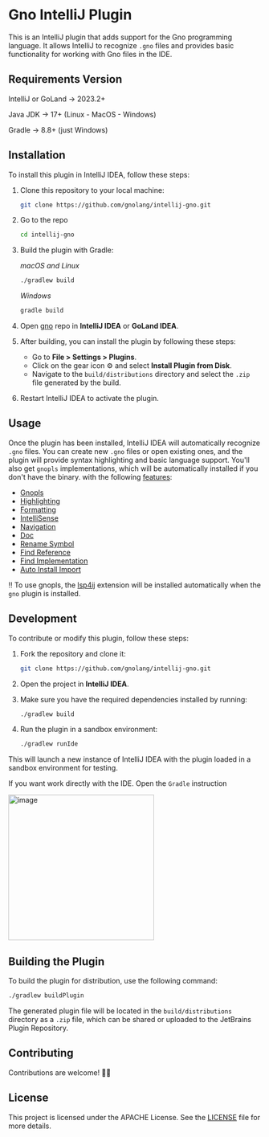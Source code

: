 
# Gno IntelliJ Plugin

This is an IntelliJ plugin that adds support for the Gno programming language. It allows IntelliJ to recognize `.gno` files and provides basic functionality for working with Gno files in the IDE.

## Requirements Version
IntelliJ or GoLand -> 2023.2+

Java JDK -> 17+ (Linux - MacOS - Windows)

Gradle -> 8.8+ (just Windows)

## Installation

To install this plugin in IntelliJ IDEA, follow these steps:

1. Clone this repository to your local machine:

    ```bash
    git clone https://github.com/gnolang/intellij-gno.git
    ```

2. Go to the repo
   ```bash
   cd intellij-gno
   ```
   
3. Build the plugin with Gradle:

    *macOS and Linux*
    ```bash
    ./gradlew build
    ```
    
    *Windows*
    ```bash
    gradle build
    ```
    
4. Open [gno](https://github.com/gnolang/gno) repo in **IntelliJ IDEA** or **GoLand IDEA**.

5. After building, you can install the plugin by following these steps:
   - Go to **File > Settings > Plugins**.
   - Click on the gear icon ⚙️ and select **Install Plugin from Disk**.
   - Navigate to the `build/distributions` directory and select the `.zip` file generated by the build.

6. Restart IntelliJ IDEA to activate the plugin.

## Usage

Once the plugin has been installed, IntelliJ IDEA will automatically recognize `.gno` files. You can create new `.gno` files or open existing ones, and the plugin will provide syntax highlighting and basic language support. You'll also get `gnopls` implementations, which will be automatically installed if you don't have the binary. 
with the following [features](https://github.com/gnolang/gnopls/tree/main/doc/features):
- [Gnopls](docs/Features.md#gnopls)
- [Highlighting](docs/Features.md#highlighting)
- [Formatting](docs/Features.md#formatting)
- [IntelliSense](docs/Features.md#intellisense)
- [Navigation](docs/Features.md#navigation)
- [Doc](docs/Features.md#doc)
- [Rename Symbol](docs/Features.md#rename-symbole)
- [Find Reference](docs/Features.md#find-reference)
- [Find Implementation](docs/Features.md#find-implementation)
- [Auto Install Import](docs/Features.md#auto-install-import)

‼️ To use gnopls, the [lsp4ij](https://github.com/redhat-developer/lsp4ij/tree/main) extension will be installed automatically when the `gno` plugin is installed.

## Development

To contribute or modify this plugin, follow these steps:

1. Fork the repository and clone it:

    ```bash
    git clone https://github.com/gnolang/intellij-gno.git
    ```

2. Open the project in **IntelliJ IDEA**.

3. Make sure you have the required dependencies installed by running:

    ```bash
    ./gradlew build
    ```

4. Run the plugin in a sandbox environment:

    ```bash
    ./gradlew runIde
    ```

This will launch a new instance of IntelliJ IDEA with the plugin loaded in a sandbox environment for testing.

If you want work directly with the IDE. Open the `Gradle` instruction

<img width="290" alt="image" src="https://github.com/user-attachments/assets/1c1f36b1-0528-4576-940f-993d88ddc8d3" />

## Building the Plugin

To build the plugin for distribution, use the following command:

```bash
./gradlew buildPlugin
```

The generated plugin file will be located in the `build/distributions` directory as a `.zip` file, which can be shared or uploaded to the JetBrains Plugin Repository.

## Contributing

Contributions are welcome! ✌🏼

## License

This project is licensed under the APACHE License. See the [LICENSE](LICENSE) file for more details.
